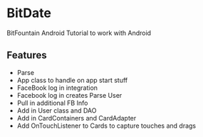 # BitDate
BitFountain Android Tutorial to work with Android

## Features
* Parse
* App class to handle on app start stuff
* FaceBook log in integration
* Facebook log in creates Parse User
* Pull in additional FB Info
* Add in User class and DAO
* Add in CardContainers and CardAdapter
* Add OnTouchListener to Cards to capture touches and drags